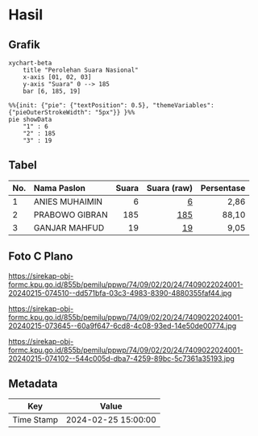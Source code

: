 # Hasil

## Grafik

```mermaid
xychart-beta
    title "Perolehan Suara Nasional"
    x-axis [01, 02, 03]
    y-axis "Suara" 0 --> 185
    bar [6, 185, 19]
```

```mermaid
%%{init: {"pie": {"textPosition": 0.5}, "themeVariables": {"pieOuterStrokeWidth": "5px"}} }%%
pie showData
    "1" : 6
    "2" : 185
    "3" : 19
```

## Tabel

| No. | Nama Paslon    | Suara | Suara (raw) | Persentase |
|:--- |:-------------- | -----:| -----------:| ----------:|
| 1   | ANIES MUHAIMIN | 6     | [6][p-1]    | 2,86       |
| 2   | PRABOWO GIBRAN | 185   | [185][p-2]  | 88,10      |
| 3   | GANJAR MAHFUD  | 19    | [19][p-3]   | 9,05       |


[p-1]: https://github.com/gigit-pemilu/pemilu-2024/blob/main/pilpres/hitung-suara/sub/74-sulawesi-tenggara/sub/09-konawe-utara/sub/02-wiwirano/sub/2024-padalere-utama/sub/001-tps/sub/paslon-1.txt
[p-2]: https://github.com/gigit-pemilu/pemilu-2024/blob/main/pilpres/hitung-suara/sub/74-sulawesi-tenggara/sub/09-konawe-utara/sub/02-wiwirano/sub/2024-padalere-utama/sub/001-tps/sub/paslon-2.txt
[p-3]: https://github.com/gigit-pemilu/pemilu-2024/blob/main/pilpres/hitung-suara/sub/74-sulawesi-tenggara/sub/09-konawe-utara/sub/02-wiwirano/sub/2024-padalere-utama/sub/001-tps/sub/paslon-3.txt

## Foto C Plano

https://sirekap-obj-formc.kpu.go.id/855b/pemilu/ppwp/74/09/02/20/24/7409022024001-20240215-074510--dd571bfa-03c3-4983-8390-4880355faf44.jpg

https://sirekap-obj-formc.kpu.go.id/855b/pemilu/ppwp/74/09/02/20/24/7409022024001-20240215-073645--60a9f647-6cd8-4c08-93ed-14e50de00774.jpg

https://sirekap-obj-formc.kpu.go.id/855b/pemilu/ppwp/74/09/02/20/24/7409022024001-20240215-074102--544c005d-dba7-4259-89bc-5c7361a35193.jpg


## Metadata

| Key        | Value               |
| ---------- | ------------------- |
| Time Stamp | 2024-02-25 15:00:00 |



